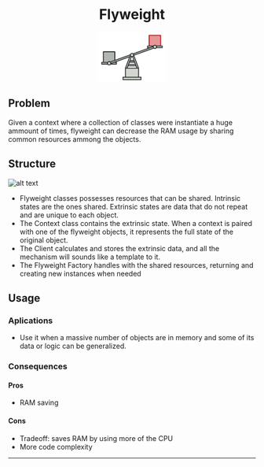 <h1 align='center'>Flyweight</h1>

<p align='center'>
	<img src='../../../.github/flyweight.png' alt='Flyweight'>
</p>

## Problem

Given a context where a collection of classes were instantiate a huge ammount of times, flyweight can decrease the RAM usage by sharing common resources ammong the objects.

## Structure

![alt text](https://refactoring.guru/images/patterns/diagrams/flyweight/structure.png "Decorator UML Diagram")

- Flyweight classes possesses resources that can be shared. Intrinsic states are the ones shared. Extrinsic states are data that do not repeat and are unique to each object.
- The Context class contains the extrinsic state. When a context is paired with one of the flyweight objects, it represents the full state of the original object.
- The Client calculates and stores the extrinsic data, and all the mechanism will sounds like a template to it.
- The Flyweight Factory handles with the shared resources, returning and creating new instances when needed

## Usage

### Aplications
- Use it when a massive number of objects are in memory and some of its data or logic can be generalized.

### Consequences
#### Pros
- RAM saving 

#### Cons
- Tradeoff: saves RAM by using more of the CPU
- More code complexity

---